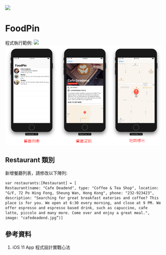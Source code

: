 <img src="https://www.ncnu.edu.tw/ncnuweb/units/share/%E5%85%A8%E6%A0%A1%E5%85%B1%E7%94%A8/web_material/images/banner/banner_2.gif">

# FoodPin
程式執行範例:
<img src="https://github.com/kamiry/FoodPin/blob/master/restaurant_demo.png" width=800>
![程式執行範例](restaurant_demo.png)

## Restaurant 類別

新增餐廳列表，請修改以下陣列:

    var restaurants:[Restaurant] = [
    Restaurant(name: "Cafe Deadend", type: "Coffee & Tea Shop", location: "G/F, 72 Po Hing Fong, Sheung Wan, Hong Kong", phone: "232-923423", 
    description: "Searching for great breakfast eateries and coffee? This place is for you. We open at 6:30 every morning, and close at 9 PM. We offer espresso and espresso based drink, such as capuccino, cafe latte, piccolo and many more. Come over and enjoy a great meal.",
    image: "cafedeadend.jpg”)] 
    
## 參考資料
1. iOS 11 App 程式設計實戰心法

     
